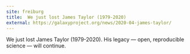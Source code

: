 ```yaml
---
site: freiburg
title:  We just lost James Taylor (1979-2020)
external: https://galaxyproject.org/news/2020-04-james-taylor/
---
```



 We just lost James Taylor (1979-2020). His legacy — open, reproducible science — will continue. 
